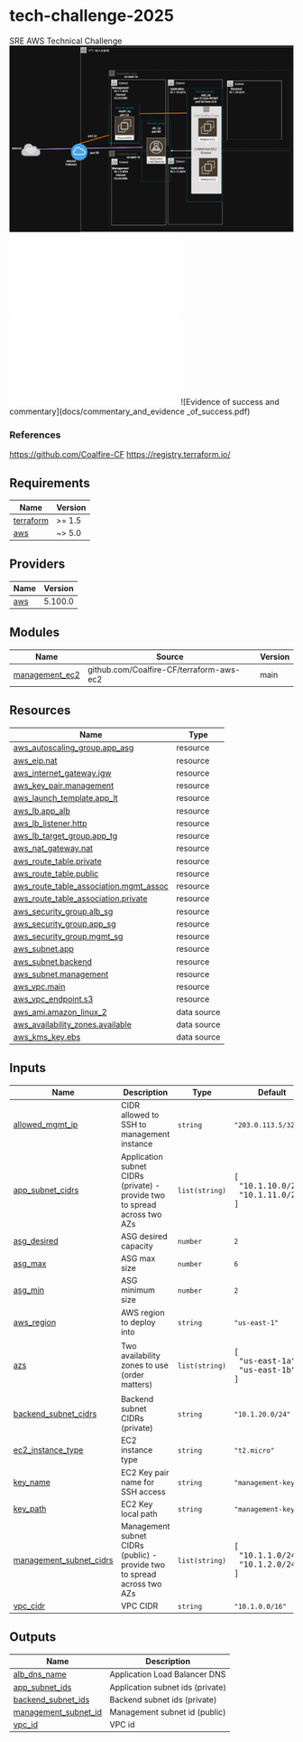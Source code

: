 # tech-challenge-2025
SRE AWS Technical Challenge
![Architecture](docs/Tech-Challenge.png)
![Runbooks](docs/runbooks.md)
![Part-2](docs/part-two-operational-analysis-and-improvement-plan.md)
![Evidence of success and commentary](docs/commentary_and_evidence _of_success.pdf)


### References
https://github.com/Coalfire-CF
https://registry.terraform.io/

<!-- BEGIN_TF_DOCS -->
## Requirements

| Name | Version |
|------|---------|
| <a name="requirement_terraform"></a> [terraform](#requirement\_terraform) | >= 1.5 |
| <a name="requirement_aws"></a> [aws](#requirement\_aws) | ~> 5.0 |

## Providers

| Name | Version |
|------|---------|
| <a name="provider_aws"></a> [aws](#provider\_aws) | 5.100.0 |

## Modules

| Name | Source | Version |
|------|--------|---------|
| <a name="module_management_ec2"></a> [management\_ec2](#module\_management\_ec2) | github.com/Coalfire-CF/terraform-aws-ec2 | main |

## Resources

| Name | Type |
|------|------|
| [aws_autoscaling_group.app_asg](https://registry.terraform.io/providers/hashicorp/aws/latest/docs/resources/autoscaling_group) | resource |
| [aws_eip.nat](https://registry.terraform.io/providers/hashicorp/aws/latest/docs/resources/eip) | resource |
| [aws_internet_gateway.igw](https://registry.terraform.io/providers/hashicorp/aws/latest/docs/resources/internet_gateway) | resource |
| [aws_key_pair.management](https://registry.terraform.io/providers/hashicorp/aws/latest/docs/resources/key_pair) | resource |
| [aws_launch_template.app_lt](https://registry.terraform.io/providers/hashicorp/aws/latest/docs/resources/launch_template) | resource |
| [aws_lb.app_alb](https://registry.terraform.io/providers/hashicorp/aws/latest/docs/resources/lb) | resource |
| [aws_lb_listener.http](https://registry.terraform.io/providers/hashicorp/aws/latest/docs/resources/lb_listener) | resource |
| [aws_lb_target_group.app_tg](https://registry.terraform.io/providers/hashicorp/aws/latest/docs/resources/lb_target_group) | resource |
| [aws_nat_gateway.nat](https://registry.terraform.io/providers/hashicorp/aws/latest/docs/resources/nat_gateway) | resource |
| [aws_route_table.private](https://registry.terraform.io/providers/hashicorp/aws/latest/docs/resources/route_table) | resource |
| [aws_route_table.public](https://registry.terraform.io/providers/hashicorp/aws/latest/docs/resources/route_table) | resource |
| [aws_route_table_association.mgmt_assoc](https://registry.terraform.io/providers/hashicorp/aws/latest/docs/resources/route_table_association) | resource |
| [aws_route_table_association.private](https://registry.terraform.io/providers/hashicorp/aws/latest/docs/resources/route_table_association) | resource |
| [aws_security_group.alb_sg](https://registry.terraform.io/providers/hashicorp/aws/latest/docs/resources/security_group) | resource |
| [aws_security_group.app_sg](https://registry.terraform.io/providers/hashicorp/aws/latest/docs/resources/security_group) | resource |
| [aws_security_group.mgmt_sg](https://registry.terraform.io/providers/hashicorp/aws/latest/docs/resources/security_group) | resource |
| [aws_subnet.app](https://registry.terraform.io/providers/hashicorp/aws/latest/docs/resources/subnet) | resource |
| [aws_subnet.backend](https://registry.terraform.io/providers/hashicorp/aws/latest/docs/resources/subnet) | resource |
| [aws_subnet.management](https://registry.terraform.io/providers/hashicorp/aws/latest/docs/resources/subnet) | resource |
| [aws_vpc.main](https://registry.terraform.io/providers/hashicorp/aws/latest/docs/resources/vpc) | resource |
| [aws_vpc_endpoint.s3](https://registry.terraform.io/providers/hashicorp/aws/latest/docs/resources/vpc_endpoint) | resource |
| [aws_ami.amazon_linux_2](https://registry.terraform.io/providers/hashicorp/aws/latest/docs/data-sources/ami) | data source |
| [aws_availability_zones.available](https://registry.terraform.io/providers/hashicorp/aws/latest/docs/data-sources/availability_zones) | data source |
| [aws_kms_key.ebs](https://registry.terraform.io/providers/hashicorp/aws/latest/docs/data-sources/kms_key) | data source |

## Inputs

| Name | Description | Type | Default | Required |
|------|-------------|------|---------|:--------:|
| <a name="input_allowed_mgmt_ip"></a> [allowed\_mgmt\_ip](#input\_allowed\_mgmt\_ip) | CIDR allowed to SSH to management instance | `string` | `"203.0.113.5/32"` | no |
| <a name="input_app_subnet_cidrs"></a> [app\_subnet\_cidrs](#input\_app\_subnet\_cidrs) | Application subnet CIDRs (private) - provide two to spread across two AZs | `list(string)` | <pre>[<br/>  "10.1.10.0/24",<br/>  "10.1.11.0/24"<br/>]</pre> | no |
| <a name="input_asg_desired"></a> [asg\_desired](#input\_asg\_desired) | ASG desired capacity | `number` | `2` | no |
| <a name="input_asg_max"></a> [asg\_max](#input\_asg\_max) | ASG max size | `number` | `6` | no |
| <a name="input_asg_min"></a> [asg\_min](#input\_asg\_min) | ASG minimum size | `number` | `2` | no |
| <a name="input_aws_region"></a> [aws\_region](#input\_aws\_region) | AWS region to deploy into | `string` | `"us-east-1"` | no |
| <a name="input_azs"></a> [azs](#input\_azs) | Two availability zones to use (order matters) | `list(string)` | <pre>[<br/>  "us-east-1a",<br/>  "us-east-1b"<br/>]</pre> | no |
| <a name="input_backend_subnet_cidrs"></a> [backend\_subnet\_cidrs](#input\_backend\_subnet\_cidrs) | Backend subnet CIDRs (private) | `string` | `"10.1.20.0/24"` | no |
| <a name="input_ec2_instance_type"></a> [ec2\_instance\_type](#input\_ec2\_instance\_type) | EC2 instance type | `string` | `"t2.micro"` | no |
| <a name="input_key_name"></a> [key\_name](#input\_key\_name) | EC2 Key pair name for SSH access | `string` | `"management-key"` | no |
| <a name="input_key_path"></a> [key\_path](#input\_key\_path) | EC2 Key local path | `string` | `"management-key"` | no |
| <a name="input_management_subnet_cidrs"></a> [management\_subnet\_cidrs](#input\_management\_subnet\_cidrs) | Management subnet CIDRs (public) - provide two to spread across two AZs | `list(string)` | <pre>[<br/>  "10.1.1.0/24",<br/>  "10.1.2.0/24"<br/>]</pre> | no |
| <a name="input_vpc_cidr"></a> [vpc\_cidr](#input\_vpc\_cidr) | VPC CIDR | `string` | `"10.1.0.0/16"` | no |

## Outputs

| Name | Description |
|------|-------------|
| <a name="output_alb_dns_name"></a> [alb\_dns\_name](#output\_alb\_dns\_name) | Application Load Balancer DNS |
| <a name="output_app_subnet_ids"></a> [app\_subnet\_ids](#output\_app\_subnet\_ids) | Application subnet ids (private) |
| <a name="output_backend_subnet_ids"></a> [backend\_subnet\_ids](#output\_backend\_subnet\_ids) | Backend subnet ids (private) |
| <a name="output_management_subnet_id"></a> [management\_subnet\_id](#output\_management\_subnet\_id) | Management subnet id (public) |
| <a name="output_vpc_id"></a> [vpc\_id](#output\_vpc\_id) | VPC id |
<!-- END_TF_DOCS -->